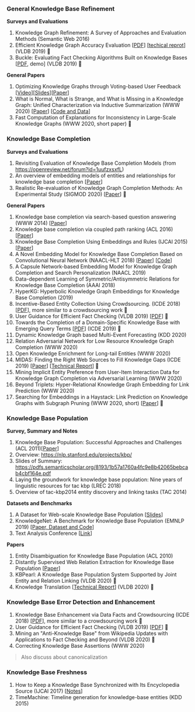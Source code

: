 ### General Knowledge Base Refinement

__Surveys and Evaluations__
1. Knowledge Graph Refinement: A Survey of Approaches and Evaluation Methods (Semantic Web 2016)
4. Efficient Knowledge Graph Accuracy Evaluation [[PDF](https://arxiv.org/pdf/1907.09657.pdf)]  [[techical reprot](https://users.cs.duke.edu/~jygao/KG_eval_vldb_full.pdf)] (VLDB 2019) 🌟
5. Buckle: Evaluating Fact Checking Algorithms Built on Knowledge Bases [[PDF](http://www.eurecom.fr/fr/publication/5468/download/data-publi-5468.pdf), demo] (VLDB 2019) 🌟

__General Papers__
1. Optimizing Knowledge Graphs through Voting-based User Feedback [[Video](https://www.google.com/url?q=https://drive.google.com/open?id%3D18T_LjZIo6Fr3GhPVLFr3NtqOyHASdxAy&sa=D&ust=1587488616452000&usg=AFQjCNFS1PMHv1YoTTadm-1_KDEsuHZywg)][[Slides](https://www.google.com/url?q=https://drive.google.com/open?id%3D1aqOTcSYJON-aONp0PPCoUpz9rNr0lKZb&sa=D&ust=1587488616452000&usg=AFQjCNHJkIFfvJ5mARJ2fHMXfSXwljABTg)][[Paper](https://conferences.computer.org/icde/2020/pdfs/ICDE2020-5acyuqhpJ6L9P042wmjY1p/290300a421/290300a421.pdf)]
2. What is Normal, What is Strange, and What is Missing in a Knowledge Graph: Unified Characterization via Inductive Summarization (WWW 2020) [[Paper](https://dl.acm.org/doi/pdf/10.1145/3366423.3380189)] [[Code and Data](https://github.com/GemsLab/KGist)]
3. Fast Computation of Explanations for Inconsistency in Large-Scale Knowledge Graphs (WWW 2020, short paper) 🌟


### Knowledge Base Completion
__Surveys and Evaluations__
1. Revisiting Evaluation of Knowledge Base Completion Models (from https://openreview.net/forum?id=1uufzxsxfL)
2. An overview of embedding models of entities and relationships for knowledge base completion [[Paper](https://arxiv.org/pdf/1703.08098.pdf)]
3. Realistic Re-evaluation of Knowledge Graph Completion Methods: An Experimental Study (SIGMOD 2020) [[Paper](https://dl.acm.org/doi/pdf/10.1145/3318464.3380599)] 🌟

__General Papers__
1. Knowledge base completion via search-based question answering (WWW 2014) [[Paper](https://dl.acm.org/citation.cfm?id=2568032)]
2. Knowledge base completion via coupled path ranking (ACL 2016) [[Paper](https://www.aclweb.org/anthology/P16-1124)]
3. Knowledge Base Completion Using Embeddings and Rules (IJCAI 2015) [[Paper](https://www.ijcai.org/Proceedings/15/Papers/264.pdf)]
4. A Novel Embedding Model for Knowledge Base Completion Based on Convolutional Neural Network (NAACL-HLT 2018) [[Paper](https://www.aclweb.org/anthology/N18-2053.pdf)] [[Code](https://github.com/daiquocnguyen/ConvKB)]
5. A Capsule Network-based Embedding Model for Knowledge Graph Completion and Search Personalization (NAACL 2019)
6. Data-dependent Learning of Symmetric/Antisymmetric Relations for Knowledge Base Completion (AAAI 2018)
7. HyperKG: Hyperbolic Knowledge Graph Embeddings for Knowledge Base Completion (2019)
8. Incentive-Based Entity Collection Using Crowdsourcing. (ICDE 2018) [[PDF](http://dbgroup.cs.tsinghua.edu.cn/ligl/papers/icde18-crowdec.pdf)], more similar to a crowdsourcing work 🌟
9. User Guidance for Efficient Fact Checking (VLDB 2019) [[PDF](https://dl.acm.org/citation.cfm?id=3324031.3341984)] 🌟
10. Towards the Completion of a Domain-Specific Knowledge Base with Emerging Query Terms [[PDF](https://ieeexplore.ieee.org/abstract/document/8731487)] (ICDE 2019) 🌟 
11. Dynamic Knowledge Graph based Multi-Event Forecasting (KDD 2020)
12. Relation Adversarial Network for Low Resource Knowledge Graph Completion (WWW 2020)
13. Open Knowledge Enrichment for Long-tail Entities (WWW 2020)
14. MIDAS: Finding the Right Web Sources to Fill Knowledge Gaps (ICDE 2019) [[Paper](https://people.cs.umass.edu/~ameli/projects/midas/papers/paper364.pdf)] [[Technical Report](https://people.cs.umass.edu/~xlwang/midas-paper.pdf)] 🌟
15. Mining Implicit Entity Preference from User-Item Interaction Data for Knowledge Graph Completion via Adversarial Learning (WWW 2020)
16. Beyond Triplets: Hyper-Relational Knowledge Graph Embedding for Link Prediction (WWW 2020)
17. Searching for Embeddings in a Haystack: Link Prediction on Knowledge Graphs with Subgraph Pruning (WWW 2020, short) [[Paper](https://dl.acm.org/doi/pdf/10.1145/3366423.3380043)]  🌟


### Knowledge Base Population
__Survey, Summary and Notes__
1. Knowledge Base Population: Successful Approaches and Challenges (ACL 2011)[[Paper](https://www.aclweb.org/anthology/P11-1115.pdf)]
2. Overview: https://nlp.stanford.edu/projects/kbp/
3. Slides of Summary: https://pdfs.semanticscholar.org/8193/1b57a1760a4fc9e8b42065bebcab4cbf164e.pdf
4. Laying the groundwork for knowledge base population: Nine years of linguistic resources for tac kbp (LREC 2018)
5. Overview of tac-kbp2014 entity discovery and linking tasks (TAC 2014)

__Datasets and Benchmarks__
1. A Dataset for Web-scale Knowledge Base Population [[Slides](https://pdfs.semanticscholar.org/8193/1b57a1760a4fc9e8b42065bebcab4cbf164e.pdf)]
2. KnowledgeNet: A Benchmark for Knowledge Base Population (EMNLP 2019) [[Paper, Dataset and Code](https://blog.diffbot.com/knowledgenet-a-benchmark-for-knowledge-base-population/)]
3. Text Analysis Conference [[Link](https://tac.nist.gov/)]

__Papers__
1. Entity Disambiguation for Knowledge Base Population (ACL 2010)
2. Distantly Supervised Web Relation Extraction for Knowledge Base Population [[Paper](http://www.semantic-web-journal.net/system/files/swj885.pdf)]
3. KBPearl: A Knowledge Base Population System Supported by Joint Entity and Relation Linking (VLDB 2020) 🌟
4. Knowledge Translation [[Technical Report](https://arxiv.org/pdf/2008.01208.pdf)] (VLDB 2020) 🌟

### Knowledge Base Error Detection and Enhancement
1. Knowledge Base Enhancement via Data Facts and Crowdsourcing (ICDE 2018) [[PDF](https://ieeexplore.ieee.org/document/8509324)], more similar to a crowdsourcing work 🌟
2. User Guidance for Efficient Fact Checking (VLDB 2019) [[PDF](https://dl.acm.org/citation.cfm?id=3324031.3341984)] 🌟
3. Mining an "Anti-Knowledge Base" from Wikipedia Updates with Applications to Fact Checking and Beyond (VLDB 2020) 🌟
4. Correcting Knowledge Base Assertions (WWW 2020)
> Also discuss about canonicalization

### Knowledge Base Freshness
1. How to Keep a Knowledge Base Synchronized with Its Encyclopedia Source (IJCAI 2017) [[Notes](https://zhuanlan.zhihu.com/p/30803950)]
2. TimeMachine: Timeline generation for knowledge-base entities (KDD 2015)
